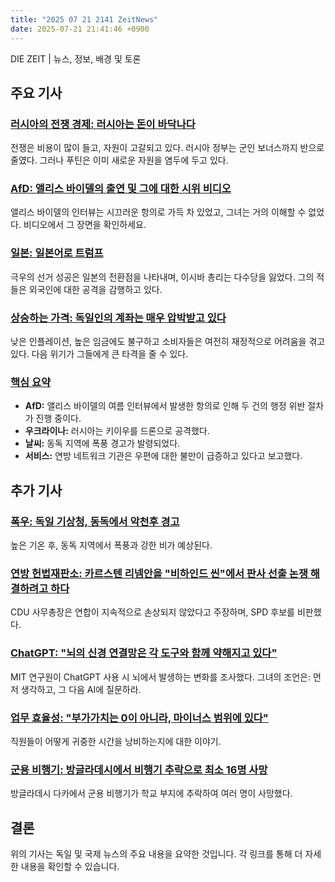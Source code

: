 ```yaml
---
title: "2025 07 21 2141 ZeitNews"
date: 2025-07-21 21:41:46 +0900
---
```


DIE ZEIT | 뉴스, 정보, 배경 및 토론

## 주요 기사

### [러시아의 전쟁 경제: 러시아는 돈이 바닥나다](https://www.zeit.de/2025/30/russland-kriegswirtschaft-rekrutierung-finanzierung-wladimir-putin)
전쟁은 비용이 많이 들고, 자원이 고갈되고 있다. 러시아 정부는 군인 보너스까지 반으로 줄였다. 그러나 푸틴은 이미 새로운 자원을 염두에 두고 있다. 

### [AfD: 앨리스 바이델의 출연 및 그에 대한 시위 비디오](https://www.zeit.de/politik/2025-07/sommerinterview-alice-weidel-ard-demonstration-laerm-afd)
앨리스 바이델의 인터뷰는 시끄러운 항의로 가득 차 있었고, 그녀는 거의 이해할 수 없었다. 비디오에서 그 장면을 확인하세요. 

### [일본: 일본어로 트럼프](https://www.zeit.de/politik/ausland/2025-07/japan-shigeru-ishiba-oberhauswahl-regierung-sohei-kamiya)
극우의 선거 성공은 일본의 전환점을 나타내며, 이시바 총리는 다수당을 잃었다. 그의 적들은 외국인에 대한 공격을 감행하고 있다. 

### [상승하는 가격: 독일인의 계좌는 매우 압박받고 있다](https://www.zeit.de/geld/2025-07/multikrise-finanzen-inflation-loehne-ersparnisse-steigende-preise)
낮은 인플레이션, 높은 임금에도 불구하고 소비자들은 여전히 재정적으로 어려움을 겪고 있다. 다음 위기가 그들에게 큰 타격을 줄 수 있다. 

### [핵심 요약](https://www.zeit.de)
- **AfD:**
  앨리스 바이델의 여름 인터뷰에서 발생한 항의로 인해 두 건의 행정 위반 절차가 진행 중이다. 
- **우크라이나:**
  러시아는 키이우를 드론으로 공격했다.
- **날씨:**
  동독 지역에 폭풍 경고가 발령되었다.
- **서비스:**
  연방 네트워크 기관은 우편에 대한 불만이 급증하고 있다고 보고했다. 

## 추가 기사

### [폭우: 독일 기상청, 동독에서 악천후 경고](https://www.zeit.de/gesellschaft/zeitgeschehen/2025-07/unwetter-ostdeutschland-deutscher-wetterdienst-unwetterwarnung-starkregen-sturmboeen-hagel)
높은 기온 후, 동독 지역에서 폭풍과 강한 비가 예상된다. 

### [연방 헌법재판소: 카르스텐 리넴안을 "비하인드 씬"에서 판사 선출 논쟁 해결하려고 하다](https://www.zeit.de/politik/deutschland/2025-07/cdu-generalsekretaer-carsten-linnemann-bundesverfassungsgericht-richterwahl-streit-loesung)
CDU 사무총장은 연합이 지속적으로 손상되지 않았다고 주장하며, SPD 후보를 비판했다. 

### [ChatGPT: "뇌의 신경 연결망은 각 도구와 함께 약해지고 있다"](https://www.zeit.de/wissen/2025-07/chatgpt-ki-nutzung-gehirn-forschung-natalya-kosmyna)
MIT 연구원이 ChatGPT 사용 시 뇌에서 발생하는 변화를 조사했다. 그녀의 조언은: 먼저 생각하고, 그 다음 AI에 질문하라. 

### [업무 효율성: "부가가치는 0이 아니라, 마이너스 범위에 있다"](https://www.zeit.de/arbeit/2025-07/arbeitseffizienz-unnoetige-aufgaben-produktivitaet-arbeitsplatz-ablenkung)
직원들이 어떻게 귀중한 시간을 낭비하는지에 대한 이야기. 

### [군용 비행기: 방글라데시에서 비행기 추락으로 최소 16명 사망](https://www.zeit.de/gesellschaft/zeitgeschehen/2025-07/bangladesch-militaerflugzeug-absturz-tote-schulgelaende)
방글라데시 다카에서 군용 비행기가 학교 부지에 추락하여 여러 명이 사망했다. 

## 결론
위의 기사는 독일 및 국제 뉴스의 주요 내용을 요약한 것입니다. 각 링크를 통해 더 자세한 내용을 확인할 수 있습니다.